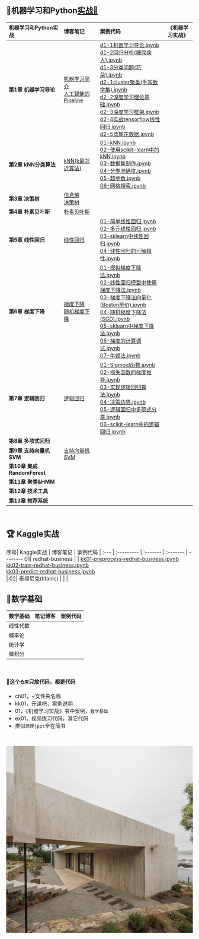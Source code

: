 ## 🍉机器学习和Python[实战🔗](https://github.com/appke/MachineLearning-notebook)

机器学习和Python实战| 博客笔记 | 案例代码 | 《机器学习实战》 
:--|:--|:--|---
**第1章 机器学习导论** | [机器学习简介](https://www.jianshu.com/p/ce5a3bcb8414)<br>[人工智能的Pipeline](https://www.jianshu.com/p/bacae9b3bf17) |[d1-1机器学习导论.ipynb](https://nbviewer.jupyter.org/github/appke/MachineLearning-notebook/blob/master/ch01-导论/d1-1机器学习导论.ipynb)<br/>[d1-2回归分析(糖尿病人).ipynb](https://nbviewer.jupyter.org/github/appke/MachineLearning-notebook/blob/master/ch01-导论/d1-2回归分析(糖尿病人).ipynb)<br/>[d1-3分类问题(花朵).ipynb](https://nbviewer.jupyter.org/github/appke/MachineLearning-notebook/blob/master/ch01-导论/d1-3分类问题(花朵).ipynb)<br/>[d2-1cluster聚类(手写数字集).ipynb](https://nbviewer.jupyter.org/github/appke/MachineLearning-notebook/blob/master/ch01-导论/d2-1cluster聚类(手写数字集).ipynb)<br/>[d2-2深度学习理论基础.ipynb](https://nbviewer.jupyter.org/github/appke/MachineLearning-notebook/blob/master/ch01-导论/d2-2深度学习理论基础.ipynb)<br/>[d2-3深度学习框架.ipynb](https://nbviewer.jupyter.org/github/appke/MachineLearning-notebook/blob/master/ch01-导论/d2-3深度学习框架.ipynb)<br/>[d2-4实战tensorflow线性回归.ipynb](https://nbviewer.jupyter.org/github/appke/MachineLearning-notebook/blob/master/ch01-导论/d2-4实战tensorflow线性回归.ipynb)<br/>[d2-5鸢尾花数据.ipynb](https://nbviewer.jupyter.org/github/appke/MachineLearning-notebook/blob/master/ch01-导论/d2-5鸢尾花数据.ipynb)<br/>|  
**第2章 kNN分类算法** | [kNN(k最邻近算法)](https://www.jianshu.com/p/47f96d73f076) |[01-kNN.ipynb](https://nbviewer.jupyter.org/github/appke/MachineLearning-notebook/blob/master/ch02-KNN/01-kNN.ipynb)<br>[02-使用scikit-learn中的kNN.ipynb](https://nbviewer.jupyter.org/github/appke/MachineLearning-notebook/blob/master/ch02-KNN/02-使用scikit-learn中的kNN.ipynb)<br/>[03-数据集制作.ipynb](https://nbviewer.jupyter.org/github/appke/MachineLearning-notebook/blob/master/ch02-KNN/03-数据集制作.ipynb)<br/>[04-分类准确度.ipynb](https://nbviewer.jupyter.org/github/appke/MachineLearning-notebook/blob/master/ch02-KNN/04-分类准确度.ipynb)<br/>[05-超参数.ipynb](https://nbviewer.jupyter.org/github/appke/MachineLearning-notebook/blob/master/ch02-KNN/05-超参数.ipynb)<br/>[06-网格搜索.ipynb](https://nbviewer.jupyter.org/github/appke/MachineLearning-notebook/blob/master/ch02-KNN/06-网格搜索.ipynb)<br/>|  
**第3章 决策树** | [信息熵](https://www.jianshu.com/p/dba612385077)<br>[决策树]() ||  
**第4章 朴素贝叶斯** | [朴素贝叶斯]() ||  
**第5章 线性回归** | [线性回归](https://www.jianshu.com/p/7966614c082b) |[01-简单线性回归.ipynb](https://nbviewer.jupyter.org/github/appke/MachineLearning-notebook/blob/master/ch05-线性回归/01-简单线性回归.ipynb)<br/>[02-多元线性回归.ipynb](https://nbviewer.jupyter.org/github/appke/MachineLearning-notebook/blob/master/ch05-线性回归/02-多元线性回归.ipynb)<br>[03-sklearn中线性回归.ipynb](https://nbviewer.jupyter.org/github/appke/MachineLearning-notebook/blob/master/ch05-线性回归/03-sklearn中线性回归.ipynb)<br/>[04-线性回归的可解释性.ipynb](https://nbviewer.jupyter.org/github/appke/MachineLearning-notebook/blob/master/ch05-线性回归/04-线性回归的可解释性.ipynb)<br/>|
**第6章 梯度下降** | [梯度下降](https://www.jianshu.com/p/4eb99aa14355)<br>[随机梯度下降](https://www.jianshu.com/p/8d19ea333a15) |[01-模拟梯度下降法.ipynb](https://nbviewer.jupyter.org/github/appke/MachineLearning-notebook/blob/master/ch06-梯度下降法/01-模拟梯度下降法.ipynb)<br/>[02-线性回归模型中使用梯度下降法.ipynb](https://nbviewer.jupyter.org/github/appke/MachineLearning-notebook/blob/master/ch06-梯度下降法/02-线性回归模型中使用梯度下降法.ipynb)<br/>[03-梯度下降法向量化(Boston房价).ipynb](https://nbviewer.jupyter.org/github/appke/MachineLearning-notebook/blob/master/ch06-梯度下降法/03-梯度下降法向量化(Boston房价).ipynb)<br/>[04-随机梯度下降法(SGD).ipynb](https://nbviewer.jupyter.org/github/appke/MachineLearning-notebook/blob/master/ch06-梯度下降法/04-随机梯度下降法(SGD).ipynb)<br/>[05-sklearn中梯度下降法.ipynb](https://nbviewer.jupyter.org/github/appke/MachineLearning-notebook/blob/master/ch06-梯度下降法/05-sklearn中梯度下降法.ipynb)<br/>[06-梯度的计算调试.ipynb](https://nbviewer.jupyter.org/github/appke/MachineLearning-notebook/blob/master/ch06-梯度下降法/06-梯度的计算调试.ipynb)<br/>[07-牛顿法.ipynb](https://nbviewer.jupyter.org/github/appke/MachineLearning-notebook/blob/master/ch06-梯度下降法/07-牛顿法.ipynb)<br/>|  
**第7章 逻辑回归** | [逻辑回归](https://www.jianshu.com/p/09b7b601046a) |[01-Sigmoid函数.ipynb](https://nbviewer.jupyter.org/github/appke/MachineLearning-notebook/blob/master/ch07-逻辑回归/01-Sigmoid函数.ipynb)<br/>[02-损失函数的梯度推导.ipynb](https://nbviewer.jupyter.org/github/appke/MachineLearning-notebook/blob/master/ch07-逻辑回归/02-损失函数的梯度推导.ipynb)<br/>[03-实现逻辑回归算法.ipynb](https://nbviewer.jupyter.org/github/appke/MachineLearning-notebook/blob/master/ch07-逻辑回归/03-实现逻辑回归算法.ipynb)<br/>[04-决策边界.ipynb](https://nbviewer.jupyter.org/github/appke/MachineLearning-notebook/blob/master/ch07-逻辑回归/04-决策边界.ipynb)<br/>[05-逻辑回归中多项式分类.ipynb](https://nbviewer.jupyter.org/github/appke/MachineLearning-notebook/blob/master/ch07-逻辑回归/05-逻辑回归中多项式分类.ipynb)<br/>[06-scikit-learn中的逻辑回归.ipynb](https://nbviewer.jupyter.org/github/appke/MachineLearning-notebook/blob/master/ch07-逻辑回归/06-scikit-learn中的逻辑回归.ipynb)<br/>|  
**第8章 多项式回归** |  ||  
**第9章 支持向量机SVM** | [支持向量机SVM]() ||  
**第10章 集成RandomForest** |  ||  
**第11章 聚类&HMM** |  ||  
**第12章 技术工具** |  ||  
**第13章 推荐系统** |  ||  

<br>

## 🏆 Kaggle实战

序号| Kaggle实战 | 博客笔记 | 案例代码 |
:--- | :--------- | :------- | :------- | -------- 
01| redhat-business |          | [kk01-preprocess-redhat-business.ipynb](https://nbviewer.jupyter.org/github/appke/MachineLearning-notebook/blob/master/chka-Kaggle实战/kk01-redhat-business/kk01-preprocess-redhat-business.ipynb)<br>[kk02-train-redhat-business.ipynb](https://nbviewer.jupyter.org/github/appke/MachineLearning-notebook/blob/master/chka-Kaggle实战/kk01-redhat-business/kk02-train-redhat-business.ipynb)<br/>[kk03-predict-redhat-business.ipynb](https://nbviewer.jupyter.org/github/appke/MachineLearning-notebook/blob/master/chka-Kaggle实战/kk01-redhat-business/kk03-predict-redhat-business.ipynb)<br/> |
02| 泰坦尼克(titanic) |          |  |
<br>





## 🌟数学基础

数学基础| 笔记博客 | 案例代码 
:--|:--|:--
线性代数 |  |
概率论 |  |
统计学 |  |
微积分 |  |

<br>

#### 🌾这个`仓库`只放代码，都是代码

- ch01，~文件夹名称
- kk01，开课吧，案例说明
- 01，《机器学习实战》书中案例，`数学基础`
- ex01，视频练习代码，其它代码
- 类似`原理|ppt`全在简书

<br>

<p align='left'>
<img src='ch01-导论/images/surface-plot.jpg'>
</p>